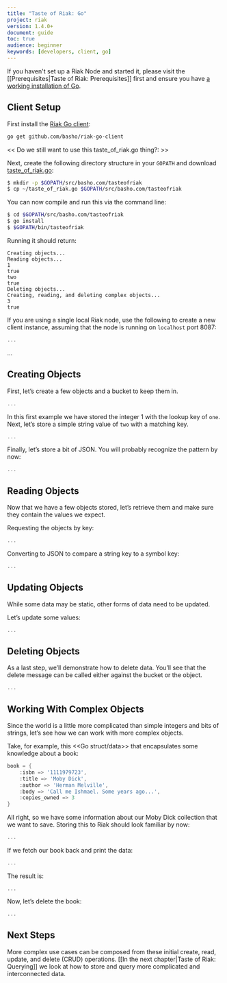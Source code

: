 ```yaml
---
title: "Taste of Riak: Go"
project: riak
version: 1.4.0+
document: guide
toc: true
audience: beginner
keywords: [developers, client, go]
---
```


If you haven't set up a Riak Node and started it, please visit the
[[Prerequisites|Taste of Riak: Prerequisites]] first and ensure you have
[a working installation of Go](http://golang.org/doc/install).

## Client Setup

First install the [Riak Go client](https://github.com/basho/riak-go-client):

```bash
go get github.com/basho/riak-go-client
```

<< Do we still want to use this taste_of_riak.go thing?: >>

Next, create the following directory structure in your `GOPATH` and download [taste_of_riak.go](https://github.com/basho/basho_docs/raw/master/source/data/taste_of_riak.go):

```bash
$ mkdir -p $GOPATH/src/basho.com/tasteofriak
$ cp ~/taste_of_riak.go $GOPATH/src/basho.com/tasteofriak
```

You can now compile and run this via the command line:

```bash
$ cd $GOPATH/src/basho.com/tasteofriak
$ go install
$ $GOPATH/bin/tasteofriak
```

Running it should return:

```
Creating objects...
Reading objects...
1
true
two
true
Deleting objects...
Creating, reading, and deleting complex objects...
3
true
```

If you are using a single local Riak node, use the following to create a
new client instance, assuming that the node is running on `localhost`
port 8087:

```go
...
```

...

## Creating Objects

First, let’s create a few objects and a bucket to keep them in.

```go
...
```

In this first example we have stored the integer 1 with the lookup key
of `one`. Next, let’s store a simple string value of `two` with a
matching key.

```go
...
```

Finally, let’s store a bit of JSON. You will probably
recognize the pattern by now:

```go
...
```

## Reading Objects

Now that we have a few objects stored, let’s retrieve them and make sure
they contain the values we expect.

Requesting the objects by key:

```go
...
```

Converting to JSON to compare a string key to a symbol
key:

```go
...
```

## Updating Objects

While some data may be static, other forms of data need to be
updated. 

Let’s update some values:

```go
...
```

## Deleting Objects

As a last step, we’ll demonstrate how to delete data. You’ll see that
the delete message can be called either against the bucket or the
object.

```go
...
```

## Working With Complex Objects

Since the world is a little more complicated than simple integers and
bits of strings, let’s see how we can work with more complex objects.

Take, for example, this <<Go struct/data>> that encapsulates some knowledge about
a book:

```go
book = {
    :isbn => '1111979723',
    :title => 'Moby Dick',
    :author => 'Herman Melville',
    :body => 'Call me Ishmael. Some years ago...',
    :copies_owned => 3
}
```

All right, so we have some information about our Moby Dick collection
that we want to save. Storing this to Riak should look familiar by now:

```go
...
```

If we fetch our book back and print the data:

```go
...
```

The result is:

```
...
```

Now, let’s delete the book:

```go
...
```

## Next Steps

More complex use cases can be composed from these initial create, read,
update, and delete (CRUD) operations. [[In the next chapter|Taste of
Riak: Querying]] we look at how to store and query more complicated and
interconnected data.

